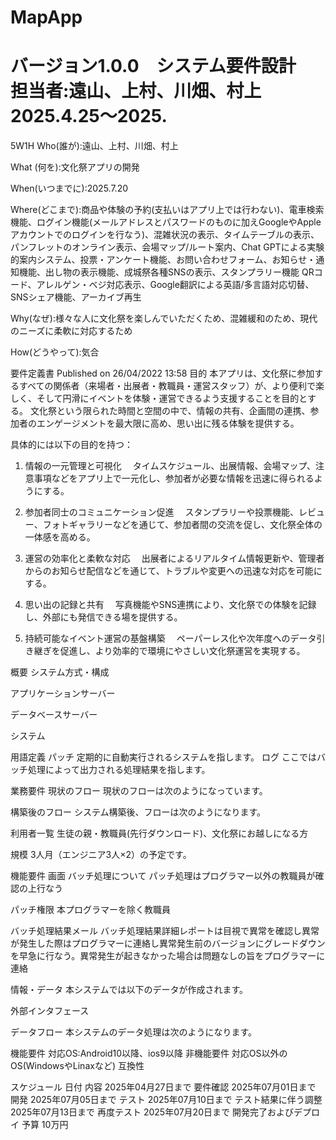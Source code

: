 # MapApp
# バージョン1.0.0　システム要件設計　担当者:遠山、上村、川畑、村上　2025.4.25〜2025.

5W1H
Who(誰が):遠山、上村、川畑、村上

What (何を):文化祭アプリの開発

When(いつまでに):2025.7.20

Where(どこまで):商品や体験の予約(支払いはアプリ上では行わない)、電車検索機能、ログイン機能(メールアドレスとパスワードのものに加えGoogleやAppleアカウントでのログインを行なう)、混雑状況の表示、タイムテーブルの表示、パンフレットのオンライン表示、会場マップ/ルート案内、Chat GPTによる実験的案内システム、投票・アンケート機能、お問い合わせフォーム、お知らせ・通知機能、出し物の表示機能、成城祭各種SNSの表示、スタンプラリー機能 QRコード、アレルゲン・ベジ対応表示、Google翻訳による英語/多言語対応切替、SNSシェア機能、アーカイブ再生

Why(なぜ):様々な人に文化祭を楽しんでいただくため、混雑緩和のため、現代のニーズに柔軟に対応するため

How(どうやって):気合



要件定義書
Published on 26/04/2022 13:58
目的
本アプリは、文化祭に参加するすべての関係者（来場者・出展者・教職員・運営スタッフ）が、より便利で楽しく、そして円滑にイベントを体験・運営できるよう支援することを目的とする。
文化祭という限られた時間と空間の中で、情報の共有、企画間の連携、参加者のエンゲージメントを最大限に高め、思い出に残る体験を提供する。

具体的には以下の目的を持つ：

1. 情報の一元管理と可視化
　タイムスケジュール、出展情報、会場マップ、注意事項などをアプリ上で一元化し、参加者が必要な情報を迅速に得られるようにする。


2. 参加者同士のコミュニケーション促進
　スタンプラリーや投票機能、レビュー、フォトギャラリーなどを通じて、参加者間の交流を促し、文化祭全体の一体感を高める。


3. 運営の効率化と柔軟な対応
　出展者によるリアルタイム情報更新や、管理者からのお知らせ配信などを通じて、トラブルや変更への迅速な対応を可能にする。


4. 思い出の記録と共有
　写真機能やSNS連携により、文化祭での体験を記録し、外部にも発信できる場を提供する。


5. 持続可能なイベント運営の基盤構築
　ペーパーレス化や次年度へのデータ引き継ぎを促進し、より効率的で環境にやさしい文化祭運営を実現する。


概要
システム方式・構成


アプリケーションサーバー

データベースサーバー

システム

用語定義
パッチ
定期的に自動実行されるシステムを指します。
ログ
ここではバッチ処理によって出力される処理結果を指します。

業務要件
現状のフロー
現状のフローは次のようになっています。


構築後のフロー
システム構築後、フローは次のようになります。


利用者一覧
生徒の親・教職員(先行ダウンロード)、文化祭にお越しになる方

規模
3人月（エンジニア3人×2）の予定です。

機能要件
画面
バッチ処理について
パッチ処理はプログラマー以外の教職員が確認の上行なう

パッチ権限
本プログラマーを除く教職員


バッチ処理結果メール
バッチ処理結果詳細レポートは目視で異常を確認し異常が発生した際はプログラマーに連絡し異常発生前のバージョンにグレードダウンを早急に行なう。異常発生が起きなかった場合は問題なしの旨をプログラマーに連絡

情報・データ
本システムでは以下のデータが作成されます。


外部インタフェース

データフロー
本システムのデータ処理は次のようになります。

機能要件
対応OS:Android10以降、ios9以降
非機能要件
対応OS以外のOS(WindowsやLinaxなど)
互換性

スケジュール
日付	内容
2025年04月27日まで	要件確認
2025年07月01日まで	開発
2025年07月05日まで	テスト
2025年07月10日まで	テスト結果に伴う調整
2025年07月13日まで	再度テスト
2025年07月20日まで	開発完了およびデプロイ
予算
10万円
